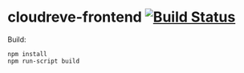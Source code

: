 cloudreve-frontend [![Build Status](https://travis-ci.org/HFO4/cloudreve-frontend.svg?branch=master)](https://travis-ci.org/HFO4/cloudreve-frontend)
=========================

Build:

```
npm install
npm run-script build
```

